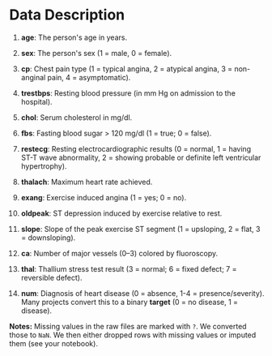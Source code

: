 # Data Description

1. **age**: The person's age in years.

2. **sex**: The person's sex (1 = male, 0 = female).

3. **cp**: Chest pain type (1 = typical angina, 2 = atypical angina, 3 = non-anginal pain, 4 = asymptomatic).

4. **trestbps**: Resting blood pressure (in mm Hg on admission to the hospital).

5. **chol**: Serum cholesterol in mg/dl.

6. **fbs**: Fasting blood sugar > 120 mg/dl (1 = true; 0 = false).

7. **restecg**: Resting electrocardiographic results (0 = normal, 1 = having ST-T wave abnormality, 2 = showing probable or definite left ventricular hypertrophy).

8. **thalach**: Maximum heart rate achieved.

9. **exang**: Exercise induced angina (1 = yes; 0 = no).

10. **oldpeak**: ST depression induced by exercise relative to rest.

11. **slope**: Slope of the peak exercise ST segment (1 = upsloping, 2 = flat, 3 = downsloping).

12. **ca**: Number of major vessels (0–3) colored by fluoroscopy.

13. **thal**: Thallium stress test result (3 = normal; 6 = fixed defect; 7 = reversible defect).

14. **num**: Diagnosis of heart disease (0 = absence, 1-4 = presence/severity). Many projects convert this to a binary **target** (0 = no disease, 1 = disease).

**Notes:** Missing values in the raw files are marked with `?`. We converted those to `NaN`. We then either dropped rows with missing values or imputed them (see your notebook).
